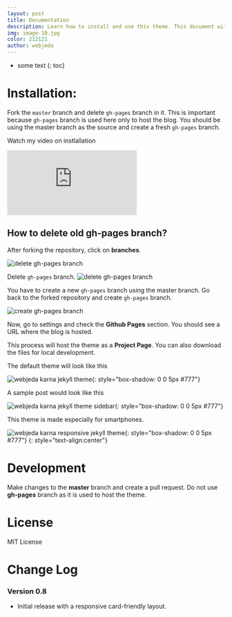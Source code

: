 ```yaml
---
layout: post
title: Documentation
description: Learn how to install and use this theme. This document will be updated on a regular basis upon adding new features or bug fixes5 
img: image-10.jpg
color: 212121
author: webjeda
---
```


* some text
{: toc}

# Installation: 
Fork the ``master`` branch and delete ``gh-pages`` branch in it. This is important because ``gh-pages`` branch is used here only to host the blog. You should be using the master branch as the source and create a fresh ``gh-pages`` branch.

Watch my video on instlallation
<iframe class="video" src="https://www.youtube.com/embed/T2nx6tj-ZH4?rel=0?rel=0" frameborder="0" allowfullscreen></iframe>

## How to delete old **gh-pages** branch?
After forking the repository, click on **branches**.

![delete gh-pages branch](http://blog.webjeda.com/images/delete-github-branch.png)

Delete ``gh-pages`` branch.
![delete gh-pages branch](http://blog.webjeda.com/images/delete-github-branch-2.png)

You have to create a new ``gh-pages`` branch using the master branch. Go back to the forked repository and create ``gh-pages`` branch.

![create gh-pages branch](http://blog.webjeda.com/images/create-gh-pages-branch.JPG)

Now, go to settings and check the **Github Pages** section. You should see a URL where the blog is hosted.

This process will host the theme as a **Project Page**. You can also download the files for local development. 

The default theme will look like this

![webjeda karna jekyll theme]({{site.baseurl}}/images/karna-jekyll-theme-screenshot.png){: style="box-shadow: 0 0 5px #777"}



A sample post would look like this

![webjeda karna jekyll theme sidebar]({{site.baseurl}}/images/post.png){: style="box-shadow: 0 0 5px #777"}


This theme is made especially for smartphones.

![webjeda karna responsive jekyll theme]({{site.baseurl}}/images/karna-responsive-jekyll-theme.png){: style="box-shadow: 0 0 5px #777"}
{: style="text-align:center"}

# Development
Make changes to the **master** branch and create a pull request. Do not use **gh-pages** branch as it is used to host the theme.

# License
MIT License

# Change Log

### Version 0.8
* Initial release with a responsive card-friendly layout.
